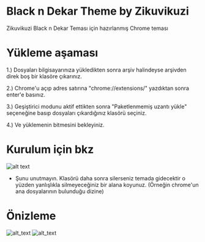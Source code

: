 # Black n Dekar Theme by Zikuvikuzi
Zikuvikuzi Black n Dekar Teması için hazırlanmış Chrome teması

# Yükleme aşaması
1.) Dosyaları bilgisayarınıza yükledikten sonra arşiv halindeyse arşivden direk boş bir klasöre çıkarınız.

2.) Chrome'u açıp adres satırına "chrome://extensions/" yazdıktan sonra enter'e basınız.

3.) Geşiştirici modunu aktif ettikten sonra "Paketlenmemiş uzantı yükle" seçeneğine basıp dosyaları çıkardığınız klasörü seçiniz.

4.) Ve yüklemenin bitmesini bekleyiniz. 

# Kurulum için bkz
![alt text](https://i.imgur.com/fNDgVo2.gif "Kurulum")
* Şunu unutmayın. Klasörü daha sonra silerseniz temada gidecektir o yüzden yanlışlıkla silmeyeceğiniz bir alana koyunuz. (Örneğin chrome'un ana dosyalarının bulunduğu dizine)

# Önizleme
![alt_text](https://i.imgur.com/DqWIEUj.jpeg "Özizleme 1")
![alt_text](https://i.imgur.com/0fzzzMQ.jpeg "Önizleme 2")

